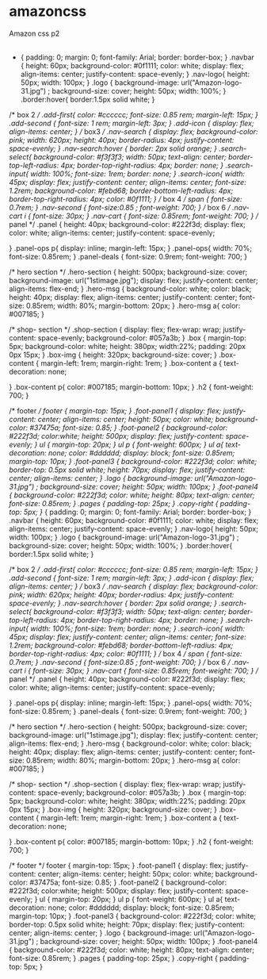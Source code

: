 # amazoncss
Amazon css p2
<br>
<br>
* {
    padding: 0;
    margin: 0;
    font-family: Arial;
    border: border-box;
}
.navbar {
    height: 60px;
    background-color: #0f1111;
    color: white;
    display: flex;
    align-items: center;
    justify-content: space-evenly;
}
.nav-logo{
    height: 50px;
    width: 100px;
}
.logo {
    background-image: url("Amazon-logo-31.jpg") ;
    background-size: cover;
    height: 50px;
    width: 100%;
}
.border:hover{
    border:1.5px solid white;
}

/* box 2 */ 
.add-first{
    color: #cccccc;
    font-size: 0.85 rem;
    margin-left: 15px;
}
.add-second {
    font-size: 1 rem;
    margin-left: 3px;
}
.add-icon {
    display: flex;
    align-items: center;
}
/* box3 */
.nav-search {
    display: flex;
    background-color: pink;
    width: 620px;
    height: 40px;
    border-radius: 4px;
    justify-content: space-evenly;
}
.nav-search:hover {
    border: 2px solid orange;
}
.search-select{
    background-color: #f3f3f3;
    width: 50px;
    text-align: center;
    border-top-left-radius: 4px;
    border-top-right-radius: 4px;
    border: none;
}
.search-input{
    width: 100%;
    font-size: 1rem;
    border: none;
}
.search-icon{
    width: 45px;
    display: flex;
    justify-content: center;
    align-items: center;
    font-size: 1.2rem;
    background-color: #febd68;
    border-bottom-left-radius: 4px;
    border-top-right-radius: 4px;
    color: #0f1111;
}
/* box 4 */
span {
    font-size: 0.7rem;
}
.nav-second {
    font-size:0.85 ;
    font-weight: 700;
}
/* box 6 */
.nav-cart i {
    font-size: 30px;
}
.nav-cart {
    font-size: 0.85rem;
    font-weight: 700;
}
/*  panel */
.panel {
    height: 40px;
    background-color: #222f3d;
    display: flex;
    color: white;
    align-items: center;
    justify-content: space-evenly;

}
.panel-ops p{
    display: inline;
    margin-left: 15px;
}
.panel-ops{
    width: 70%;
    font-size: 0.85rem;
}
.panel-deals {
    font-size: 0.9rem;
    font-weight: 700;
}

/* hero section */
.hero-section {
    height: 500px;
    background-size: cover;
    background-image: url("1stimage.jpg");
    display: flex;
    justify-content: center;
    align-items: flex-end;
}
.hero-msg {
    background-color: white;
    color: black;
    height: 40px;
    display: flex;
    align-items: center;
    justify-content: center;
    font-size: 0.85rem;
    width: 80%;
    margin-bottom: 20px;
}
.hero-msg a{
    color: #007185;
}

/* shop- section */
.shop-section {
    display: flex;
    flex-wrap: wrap;
    justify-content: space-evenly;
    background-color: #057a3b;
}
.box {
    margin-top: 5px;
    background-color: white;
    height: 380px;
    width:22%;
    padding: 20px 0px 15px;
}
.box-img {
    height: 320px;
    background-size: cover;
}
.box-content {
    margin-left: 1rem;
    margin-right: 1rem;
}
.box-content a {
    text-decoration: none;

}
.box-content p{
    color: #007185;
    margin-bottom: 10px;
}
.h2 {
    font-weight: 700;
}

/* footer  */
footer {
    margin-top: 15px;
}
.foot-panel1 {
    display: flex;
    justify-content: center;
    align-items: center;
    height: 50px;
    color: white;
    background-color: #37475a;
    font-size: 0.85;
}
.foot-panel2 {
    background-color: #222f3d;
    color:white;
    height: 500px;
    display: flex;
    justify-content: space-evenly;
}
ul {
    margin-top: 20px;
}
ul p {
    font-weight: 600px;
}
ul a{
    text-decoration: none;
    color: #dddddd;
    display: block;
    font-size: 0.85rem;
    margin-top: 10px;
}
.foot-panel3 {
    background-color: #222f3d;
    color: white;
    border-top: 0.5px solid white;
    height: 70px;
    display: flex;
    justify-content: center;
    align-items: center;
}
.logo {
    background-image: url("Amazon-logo-31.jpg") ;
    background-size: cover;
    height: 50px;
    width: 100px;
}
.foot-panel4 {
    background-color: #222f3d;
    color: white;
    height: 80px;
    text-align: center;
    font-size: 0.85rem;
}
.pages {
    padding-top: 25px;
}
.copy-right {
    padding-top: 5px;
}* {
    padding: 0;
    margin: 0;
    font-family: Arial;
    border: border-box;
}
.navbar {
    height: 60px;
    background-color: #0f1111;
    color: white;
    display: flex;
    align-items: center;
    justify-content: space-evenly;
}
.nav-logo{
    height: 50px;
    width: 100px;
}
.logo {
    background-image: url("Amazon-logo-31.jpg") ;
    background-size: cover;
    height: 50px;
    width: 100%;
}
.border:hover{
    border:1.5px solid white;
}

/* box 2 */ 
.add-first{
    color: #cccccc;
    font-size: 0.85 rem;
    margin-left: 15px;
}
.add-second {
    font-size: 1 rem;
    margin-left: 3px;
}
.add-icon {
    display: flex;
    align-items: center;
}
/* box3 */
.nav-search {
    display: flex;
    background-color: pink;
    width: 620px;
    height: 40px;
    border-radius: 4px;
    justify-content: space-evenly;
}
.nav-search:hover {
    border: 2px solid orange;
}
.search-select{
    background-color: #f3f3f3;
    width: 50px;
    text-align: center;
    border-top-left-radius: 4px;
    border-top-right-radius: 4px;
    border: none;
}
.search-input{
    width: 100%;
    font-size: 1rem;
    border: none;
}
.search-icon{
    width: 45px;
    display: flex;
    justify-content: center;
    align-items: center;
    font-size: 1.2rem;
    background-color: #febd68;
    border-bottom-left-radius: 4px;
    border-top-right-radius: 4px;
    color: #0f1111;
}
/* box 4 */
span {
    font-size: 0.7rem;
}
.nav-second {
    font-size:0.85 ;
    font-weight: 700;
}
/* box 6 */
.nav-cart i {
    font-size: 30px;
}
.nav-cart {
    font-size: 0.85rem;
    font-weight: 700;
}
/*  panel */
.panel {
    height: 40px;
    background-color: #222f3d;
    display: flex;
    color: white;
    align-items: center;
    justify-content: space-evenly;

}
.panel-ops p{
    display: inline;
    margin-left: 15px;
}
.panel-ops{
    width: 70%;
    font-size: 0.85rem;
}
.panel-deals {
    font-size: 0.9rem;
    font-weight: 700;
}

/* hero section */
.hero-section {
    height: 500px;
    background-size: cover;
    background-image: url("1stimage.jpg");
    display: flex;
    justify-content: center;
    align-items: flex-end;
}
.hero-msg {
    background-color: white;
    color: black;
    height: 40px;
    display: flex;
    align-items: center;
    justify-content: center;
    font-size: 0.85rem;
    width: 80%;
    margin-bottom: 20px;
}
.hero-msg a{
    color: #007185;
}

/* shop- section */
.shop-section {
    display: flex;
    flex-wrap: wrap;
    justify-content: space-evenly;
    background-color: #057a3b;
}
.box {
    margin-top: 5px;
    background-color: white;
    height: 380px;
    width:22%;
    padding: 20px 0px 15px;
}
.box-img {
    height: 320px;
    background-size: cover;
}
.box-content {
    margin-left: 1rem;
    margin-right: 1rem;
}
.box-content a {
    text-decoration: none;

}
.box-content p{
    color: #007185;
    margin-bottom: 10px;
}
.h2 {
    font-weight: 700;
}

/* footer  */
footer {
    margin-top: 15px;
}
.foot-panel1 {
    display: flex;
    justify-content: center;
    align-items: center;
    height: 50px;
    color: white;
    background-color: #37475a;
    font-size: 0.85;
}
.foot-panel2 {
    background-color: #222f3d;
    color:white;
    height: 500px;
    display: flex;
    justify-content: space-evenly;
}
ul {
    margin-top: 20px;
}
ul p {
    font-weight: 600px;
}
ul a{
    text-decoration: none;
    color: #dddddd;
    display: block;
    font-size: 0.85rem;
    margin-top: 10px;
}
.foot-panel3 {
    background-color: #222f3d;
    color: white;
    border-top: 0.5px solid white;
    height: 70px;
    display: flex;
    justify-content: center;
    align-items: center;
}
.logo {
    background-image: url("Amazon-logo-31.jpg") ;
    background-size: cover;
    height: 50px;
    width: 100px;
}
.foot-panel4 {
    background-color: #222f3d;
    color: white;
    height: 80px;
    text-align: center;
    font-size: 0.85rem;
}
.pages {
    padding-top: 25px;
}
.copy-right {
    padding-top: 5px;
}
